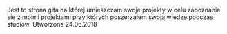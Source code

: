 Jest to strona gita na której umieszczam swoje projekty w celu zapoznania się z moimi projektami przy których poszerzałem swoją wiedzę podczas studiów.
Utworzona 24.06.2018
